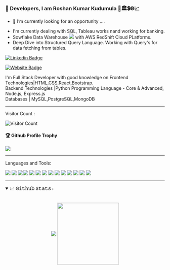 ### 👋 Developers, I am Roshan Kumar Kudumula 💼🏛️💲🌐📈

- 🌱 I’m currently looking for an opportunity ....
<!--  :books: I’m currently learning <img src="https://img.shields.io/badge/-ReactJs-61DAFB?logo=react&logoColor=white&style=for-the-badge"> Technology   -->
- I'm currently dealing with SQL, Tableau works nand working for banking.
- Sowflake Data Warehouse <img src="https://www.altexsoft.com/static/blog-post/2023/11/28355c17-66ff-4d9d-b052-8bd798c62c62.webp"> with AWS RedShift Cloud PLatforms.
- Deep Dive into Structured Query Language. Working with Query's for data fetching from tables. 
   
[![Linkedin Badge](https://img.shields.io/badge/-RoshanKumar143-blue?style=flat-square&logo=Linkedin&logoColor=white&link=https://www.linkedin.com/in/roshan-kumar-kudumula-7b6a47241/)](https://www.linkedin.com/in/roshan-kumar-kudumula-7b6a47241/)

[![Website Badge](https://img.shields.io/badge/StackOverflow-RoshanKumarKudumula-yellow)](https://stackoverflow.com/users/22400293/roshan-kumar-kudumula)

I'm Full Stack Developer with good knowledge on Frontend Technologies|HTML,CSS,React,Bootstrap.<br/> 
Backend Technologies |Python Programming Language - Core & Advanced, Node.js, Express.js<br/>
Databases | MySQL,PostgreSQL,MongoDB

---
Visitor Count :

![Visitor Count](https://profile-counter.glitch.me/RoshanKumar143/count.svg)

<div>
  <h4>🏆 Github Profile Trophy</h4>
  <a href="https://github.com/ryo-ma/github-profile-trophy">
    <img src="https://github-profile-trophy.vercel.app/?username=RoshanKumar143&column=7"/>
  </a>
</div>

---

Languages and Tools: 

<img src="https://res.cloudinary.com/hevo/image/upload/c_scale,w_848,h_476/f_webp,q_auto/v1685808289/hevo-blog-3/snowflake-architecture.png?_i=AA">
<img src = "https://img.shields.io/badge/-HTML5-E34F26?style=flat&logo=html5&logoColor=white"> <img src = "https://img.shields.io/badge/-CSS3-1572B6?style=flat&logo=css3&logoColor=white"><img src="https://img.shields.io/badge/-Bootstrap-563D7C?style=flat&logo=bootstrap&logoColor=white">
<img src="https://img.shields.io/badge/-JavaScript-eed718?style=flat&logo=javascript&logoColor=ffffff">
<img src="https://img.shields.io/badge/-React-000000?style=flat&logo=react&logoColor=00c8ff">
<img src="https://img.shields.io/badge/-MongoDB-4DB33D?style=flat&logo=mongodb&logoColor=FFFFFF">
<img src="https://img.shields.io/badge/-MySQL-F29111?style=flat&logo=mysql&logoColor=FFFFFF">
<img src="https://img.shields.io/badge/-Express.js-787878?style=flat">
<img src="https://img.shields.io/badge/-Node.js-3C873A?style=flat&logo=Node.js&logoColor=white">
<img src="http://img.shields.io/badge/-Git-F1502F?style=flat&logo=git&logoColor=FFFFFF">
<img src="http://img.shields.io/badge/-Github-000000?style=flat&logo=github&logoColor=FFFFFF">
<img src="http://img.shields.io/badge/-VS%20Code-007ACC?style=flat&logo=visual%20studio%20code&logoColor=white">
<img src="https://img.shields.io/badge/-Python-black?style=flat&logo=python&logoColor=white"> 

<!--
![𝚐𝚒𝚝𝚑𝚞𝚋 𝚐𝚛𝚊𝚙𝚑](https://github-readme-activity-graph.cyclic.app/graph?username=RoshanKumar143&theme=react-dark&hide_border=true&area=true)
-->

---

<details open="">
<summary>
  <g-emoji class="g-emoji" alias="chart_with_upwards_trend" fallback-src="https://github.githubassets.com/images/icons/emoji/unicode/1f4c8.png">📈</g-emoji>
  <strong>𝙶𝚒𝚝𝚑𝚞𝚋 𝚂𝚝𝚊𝚝𝚜 : </strong>
</summary>
<br/>

<p align="center">
    <img align="center" src="https://github-readme-stats.vercel.app/api?username=roshankumar143&show_icons=true&hide_border=true&title_color=94b4a4&amp&icon_color=FFFFFF&amp&text_color=FFFFFF&amp&bg_color=000000&count_private=true&include_all_commits=true"/>
    <img align="center" height="195px" src="https://github-readme-stats.vercel.app/api/top-langs/?username=roshankumar143&text_color=FFFFFF&bg_color=000000&title_color=94b4a4&langs_count=15&layout=compact&hide_border=true" />
</p>
</details>
<br/>
